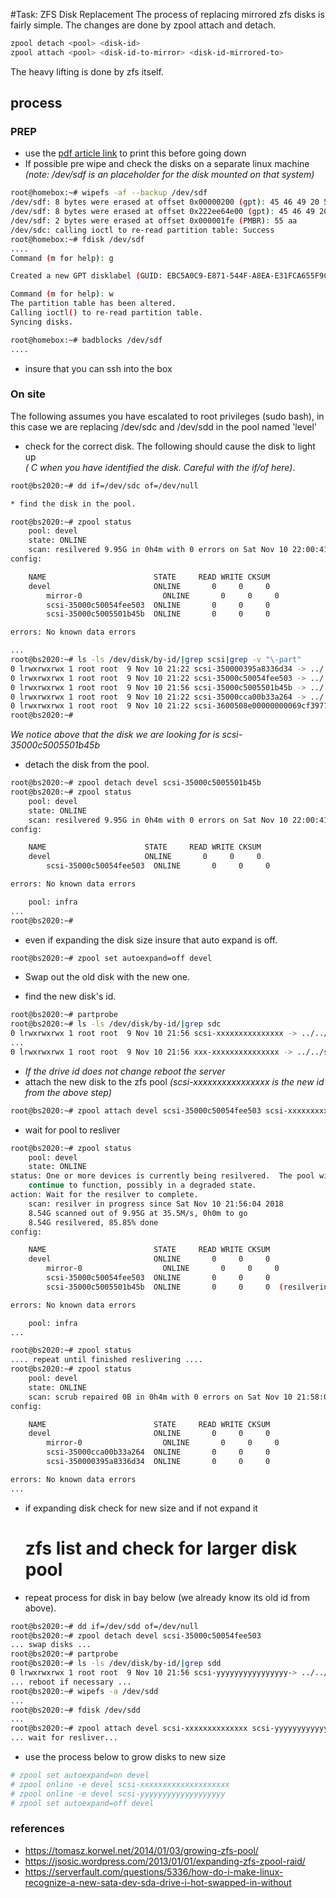 <!-- TaskZfsDiskReplacement, Version: 1, Modified: 2018/12/02, Author: trac -->
#Task: ZFS Disk Replacement
The process of replacing mirrored zfs disks is fairly simple. The changes are done by zpool attach and detach.
	
```sh
zpool detach <pool> <disk-id>
zpool attach <pool> <disk-id-to-mirror> <disk-id-mirrored-to>
```	
The heavy lifting is done by zfs itself.

## process
### PREP
* use the [pdf article link](http://trac.suspectdevices.com/trac/wiki/ZFSDiskReplacement?format=pdfarticle) to print this before going down 
* If possible pre wipe and check the disks on a separate linux machine _(note: /dev/sdf is an placeholder for the disk mounted on that system)_
	
```sh 
root@homebox:~# wipefs -af --backup /dev/sdf
/dev/sdf: 8 bytes were erased at offset 0x00000200 (gpt): 45 46 49 20 50 41 52 54
/dev/sdf: 8 bytes were erased at offset 0x222ee64e00 (gpt): 45 46 49 20 50 41 52 54
/dev/sdf: 2 bytes were erased at offset 0x000001fe (PMBR): 55 aa
/dev/sdc: calling ioctl to re-read partition table: Success
root@homebox:~# fdisk /dev/sdf
....
Command (m for help): g

Created a new GPT disklabel (GUID: EBC5A0C9-E871-544F-A8EA-E31FCA655F9C).

Command (m for help): w
The partition table has been altered.
Calling ioctl() to re-read partition table.
Syncing disks.

root@homebox:~# badblocks /dev/sdf
....

```	

* insure that you can ssh into the box
### On site
The following assumes you have escalated to root privileges (sudo bash), in this case we are replacing /dev/sdc and /dev/sdd in the pool named 'level'

* check for the correct disk.
   The following should cause the disk to light up\
 _(<CTRL> C when you have identified the disk. Careful with the if/of here)_.
	
```sh
root@bs2020:~# dd if=/dev/sdc of=/dev/null

* find the disk in the pool.

root@bs2020:~# zpool status
	pool: devel
	state: ONLINE
	scan: resilvered 9.95G in 0h4m with 0 errors on Sat Nov 10 22:00:41 2018
config:

	NAME                        STATE     READ WRITE CKSUM
	devel                       ONLINE       0     0     0
		mirror-0                  ONLINE       0     0     0
		scsi-35000c50054fee503  ONLINE       0     0     0
		scsi-35000c5005501b45b  ONLINE       0     0     0

errors: No known data errors

...
root@bs2020:~# ls -ls /dev/disk/by-id/|grep scsi|grep -v "\-part"
0 lrwxrwxrwx 1 root root  9 Nov 10 21:22 scsi-350000395a8336d34 -> ../../sde
0 lrwxrwxrwx 1 root root  9 Nov 10 21:22 scsi-35000c50054fee503 -> ../../sdd
0 lrwxrwxrwx 1 root root  9 Nov 10 21:56 scsi-35000c5005501b45b -> ../../sdc
0 lrwxrwxrwx 1 root root  9 Nov 10 21:22 scsi-35000cca00b33a264 -> ../../sdf
0 lrwxrwxrwx 1 root root  9 Nov 10 21:22 scsi-3600508e00000000069cf3977618f1408 -> ../../sdg
root@bs2020:~# 
```	
  _We notice above that the disk we are looking for is scsi-35000c5005501b45b_

* detach the disk from the pool.
	
```sh
root@bs2020:~# zpool detach devel scsi-35000c5005501b45b 
root@bs2020:~# zpool status
	pool: devel
	state: ONLINE
	scan: resilvered 9.95G in 0h4m with 0 errors on Sat Nov 10 22:00:41 2018
config:

	NAME                      STATE     READ WRITE CKSUM
	devel                     ONLINE       0     0     0
		scsi-35000c50054fee503  ONLINE       0     0     0

errors: No known data errors

	pool: infra
...
root@bs2020:~#
```	
* even if expanding the disk size insure that auto expand is off.
	
```sh
root@bs2020:~# zpool set autoexpand=off devel
```

* Swap out the old disk with the new one. 

* find the new disk's id.  
	
```sh
root@bs2020:~# partprobe
root@bs2020:~# ls -ls /dev/disk/by-id/|grep sdc
0 lrwxrwxrwx 1 root root  9 Nov 10 21:56 scsi-xxxxxxxxxxxxxxx -> ../../sdc
...   
0 lrwxrwxrwx 1 root root  9 Nov 10 21:56 xxx-xxxxxxxxxxxxxxx -> ../../sdc
```	
* _If the drive id does not change reboot the server_
* attach the new disk to the zfs pool  _(scsi-xxxxxxxxxxxxxxxx is the new id from the above step)_
	
```sh
root@bs2020:~# zpool attach devel scsi-35000c50054fee503 scsi-xxxxxxxxxxxxxx
```
	
* wait for pool to resliver
```sh
root@bs2020:~# zpool status
	pool: devel
	state: ONLINE
status: One or more devices is currently being resilvered.  The pool will
	continue to function, possibly in a degraded state.
action: Wait for the resilver to complete.
	scan: resilver in progress since Sat Nov 10 21:56:04 2018
	8.54G scanned out of 9.95G at 35.5M/s, 0h0m to go
	8.54G resilvered, 85.85% done
config:

	NAME                        STATE     READ WRITE CKSUM
	devel                       ONLINE       0     0     0
		mirror-0                  ONLINE       0     0     0
		scsi-35000c50054fee503  ONLINE       0     0     0
		scsi-35000c5005501b45b  ONLINE       0     0     0  (resilvering)

errors: No known data errors

	pool: infra
...

root@bs2020:~# zpool status
.... repeat until finished reslivering .... 
root@bs2020:~# zpool status
	pool: devel
	state: ONLINE
	scan: scrub repaired 0B in 0h4m with 0 errors on Sat Nov 10 21:58:04 2018
config:

	NAME                        STATE     READ WRITE CKSUM
	devel                       ONLINE       0     0     0
		mirror-0                  ONLINE       0     0     0
		scsi-35000cca00b33a264  ONLINE       0     0     0
		scsi-350000395a8336d34  ONLINE       0     0     0

errors: No known data errors
...
```	
* if expanding disk check for new size and if not expand it
	
	# zfs list and check for larger disk pool 
	

* repeat process for disk in bay below (we already know its old id from above).

	
```sh
root@bs2020:~# dd if=/dev/sdd of=/dev/null
root@bs2020:~# zpool detach devel scsi-35000c50054fee503  
... swap disks ...
root@bs2020:~# partprobe
root@bs2020:~# ls -ls /dev/disk/by-id/|grep sdd
0 lrwxrwxrwx 1 root root  9 Nov 10 21:56 scsi-yyyyyyyyyyyyyyyy-> ../../sdd
... reboot if necessary ...
root@bs2020:~# wipefs -a /dev/sdd
...
root@bs2020:~# fdisk /dev/sdd
...
root@bs2020:~# zpool attach devel scsi-xxxxxxxxxxxxxx scsi-yyyyyyyyyyyyyyy
... wait for resliver...
```	
* use the process below to grow disks to new size
	
```sh
# zpool set autoexpand=on devel
# zpool online -e devel scsi-xxxxxxxxxxxxxxxxxxxx
# zpool online -e devel scsi-yyyyyyyyyyyyyyyyyyy
# zpool set autoexpand=off devel  
```	

### references

* https://tomasz.korwel.net/2014/01/03/growing-zfs-pool/
* https://jsosic.wordpress.com/2013/01/01/expanding-zfs-zpool-raid/
* https://serverfault.com/questions/5336/how-do-i-make-linux-recognize-a-new-sata-dev-sda-drive-i-hot-swapped-in-without
